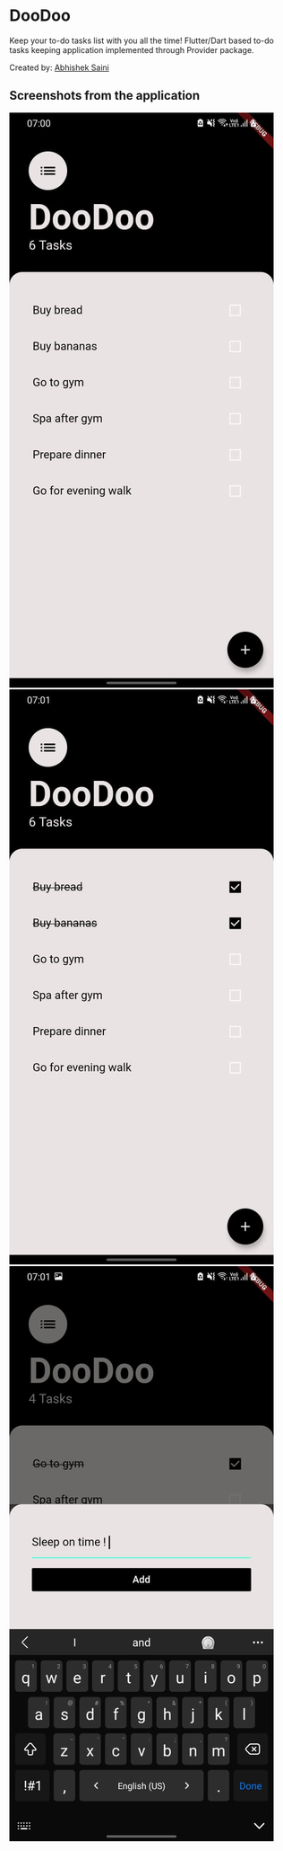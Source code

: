 # DooDoo
Keep your to-do tasks list with you all the time!
Flutter/Dart based to-do tasks keeping application implemented through Provider package.

Created by:
[Abhishek Saini](https://www.github.com/arnomalone)

## Screenshots from the application
![](https://github.com/arnomalone/DooDoo/blob/master/1.jpg)
![](https://github.com/arnomalone/DooDoo/blob/master/2.jpg)
![](https://github.com/arnomalone/DooDoo/blob/master/3.jpg)

